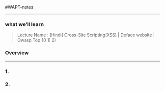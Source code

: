#WAPT-notes

---
### what we'll learn
> Lecture Name : [Hindi] Cross-Site Scripting(XSS) | Deface website | Owasp Top 10
> 1) 
> 2) 

### Overview


---

### 1. 
### 2.


